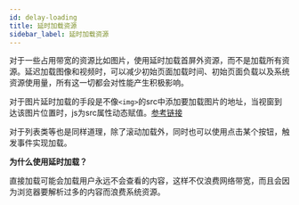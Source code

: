 ```yaml
---
id: delay-loading
title: 延时加载资源
sidebar_label: 延时加载资源
---
```


对于一些占用带宽的资源比如图片，使用延时加载首屏外资源，而不是加载所有资源。延迟加载图像和视频时，可以减少初始页面加载时间、初始页面负载以及系统资源使用量，所有这一切都会对性能产生积极影响。

对于图片延时加载的手段是不像`<img>`的src中添加要加载图片的地址，当视窗到达该图片位置时，js为src属性动态赋值。[参考链接](https://developers.google.com/web/fundamentals/performance/lazy-loading-guidance/images-and-video/?hl=zh-cn)

对于列表类等也是同样道理，除了滚动加载外，同时也可以使用点击某个按钮，触发事件实现加载。

**为什么使用延时加载？**

直接加载可能会加载用户永远不会查看的内容，这样不仅浪费网络带宽，而且会因为浏览器要解析过多的内容而浪费系统资源。
